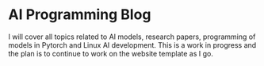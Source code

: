 # AI Programming Blog
I will cover all topics related to AI models, research papers, programming of models in Pytorch and Linux AI development.
This is a work in progress and the plan is to continue to work on the website template as I go. 